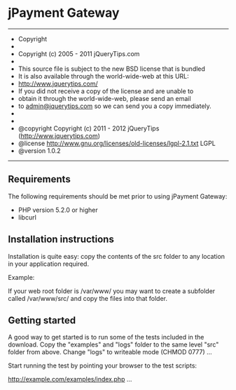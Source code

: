 # jPayment Gateway 

**************************************************************************************
* Copyright
*
* Copyright (c) 2005 - 2011 jQueryTips.com
*
* This source file is subject to the new BSD license that is bundled
* It is also available through the world-wide-web at this URL:
* http://www.jquerytips.com/
* If you did not receive a copy of the license and are unable to
* obtain it through the world-wide-web, please send an email
* to admin@jquerytips.com so we can send you a copy immediately.
*
*
* @copyright  Copyright (c) 2011 - 2012 jQueryTips (http://www.jquerytips.com)
* @license    http://www.gnu.org/licenses/old-licenses/lgpl-2.1.txt	LGPL
* @version    1.0.2
**************************************************************************************

Requirements
------------

The following requirements should be met prior to using jPayment Gateway:
* PHP version 5.2.0 or higher
* libcurl

Installation instructions
-------------------------

Installation is quite easy: copy the contents of the src folder to any location
in your application required.

Example:

If your web root folder is /var/www/ you may want to create a subfolder called
/var/www/src/ and copy the files into that folder.


Getting started
---------------

A good way to get started is to run some of the tests included in the download.
Copy the "examples" and "logs" folder to the same level "src" folder from above.
Change "logs" to writeable mode (CHMOD 0777)
...

Start running the test by pointing your browser to the test scripts:

http://example.com/examples/index.php
...